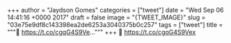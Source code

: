 
+++
author = "Jaydson Gomes"
categories = ["tweet"]
date = "Wed Sep 06 14:41:16 +0000 2017"
draft = false
image = "{TWEET_IMAGE}"
slug = "03e75e9df8c143398ea2de6253a3040375b0c257"
tags = ["tweet"]
title = """🤔 https://t.co/cgqG4S9Ve..."""
+++
🤔 https://t.co/cgqG4S9Vex

